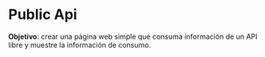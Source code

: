 # Public Api

**Objetivo**: crear una página web simple que consuma información de un API libre y muestre la información de consumo.
